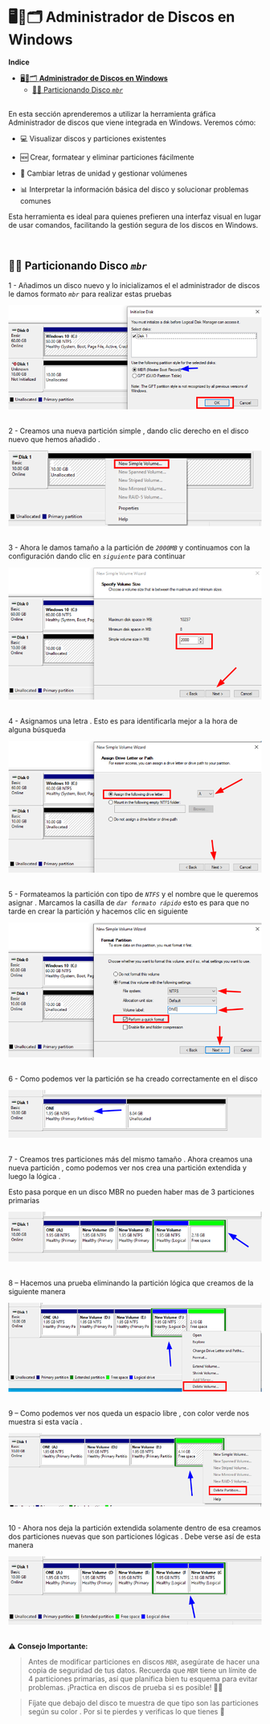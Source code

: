 # 🖥️💽🗂️ **Administrador de Discos en Windows**

**Indice**

- [🖥️💽🗂️ **Administrador de Discos en Windows**](#️️-administrador-de-discos-en-windows)
  - [📀🧱 Particionando Disco *``mbr``*](#-particionando-disco-mbr)

<br>
En esta sección aprenderemos a utilizar la herramienta gráfica Administrador de discos que viene integrada en Windows. Veremos cómo:

  - 💻 Visualizar discos y particiones existentes

  - 🆕 Crear, formatear y eliminar particiones fácilmente

  - 🔄 Cambiar letras de unidad y gestionar volúmenes

  - 📊 Interpretar la información básica del disco y solucionar problemas comunes

Esta herramienta es ideal para quienes prefieren una interfaz visual en lugar de usar comandos, facilitando la gestión segura de los discos en Windows.

<br>

## 📀🧱 Particionando Disco *``mbr``* 

1 - Añadimos un disco nuevo y lo inicializamos el el administrador de discos le damos formato *``mbr``* para realizar estas pruebas 

![Inicializando Disco](./img/admin_disk_1.png)
<br>
<br>


2 - Creamos una nueva partición simple , dando clic derecho en el disco nuevo que hemos añadido .

![Nueva Partición](./img/admin_disk_2.png)
<br>
<br>


3 - Ahora le damos tamaño a la partición de *``2000MB``* y continuamos con la configuración dando clic en *``siguiente``* para continuar

![Tamaño de Partición](./img/admin_disk_3.png)
<br>
<br>

4 - Asignamos una letra . Esto es para identificarla mejor a la hora de alguna búsqueda 

![Asignación de Letra](./img/admin_disk_4.png)
<br>
<br>

5 - Formateamos la partición con tipo de *``NTFS``* y el nombre que le queremos asignar . Marcamos la casilla de *``dar formato rápido``* esto es para que no tarde en crear la partición y hacemos clic en siguiente 

![Tipo de Formato](./img/admin_disk_5.png)
<br>
<br>


6 - Como podemos ver la partición se ha creado correctamente en el disco 

![Partición Creada](./img/admin_disk_6.png)
<br>
<br>


7 - Creamos tres particiones más del mismo tamaño . Ahora  creamos una nueva partición , como podemos ver nos crea una partición extendida y luego la lógica .

Esto pasa porque en un disco MBR no pueden haber mas de 3 particiones primarias 

![Partición nueva extendia](./img/admin_disk_7.png)
<br>
<br>


8 – Hacemos una prueba eliminando la partición lógica que creamos de  la siguiente manera 

![Eliminando Partición](./img/admin_disk_8.png)
<br>
<br>


9 – Como podemos ver nos queda un espacio libre , con color verde nos muestra si esta vacía .

![Resultado de eliminación](./img/admin_disk_9.png)
<br>
<br>


10 - Ahora nos deja la partición extendida solamente dentro de esa creamos dos particiones nuevas que son particiones lógicas . Debe verse así de esta manera 

![Disco particionado](./img/admin_disk_10.png)
<br>
<br>

⚠️ **Consejo Importante:**
> Antes de modificar particiones en discos *``MBR``*, asegúrate de hacer una copia de seguridad de tus datos. Recuerda que *``MBR``* tiene un límite de 4 particiones primarias, así que planifica bien tu esquema para evitar problemas. ¡Practica en discos de prueba si es posible! 💾🔧

> Fíjate que debajo del disco te muestra de que tipo son las particiones según su color . Por si te pierdes y verificas lo que tienes 🎨